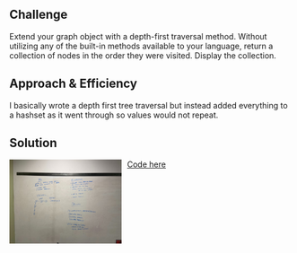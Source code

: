 ## Challenge
<p>Extend your graph object with a depth-first traversal method. Without utilizing any of the built-in methods available to your language, return a collection of nodes in the order they were visited. Display the collection.</p>


## Approach & Efficiency
I basically wrote a depth first tree traversal but instead added everything to a hashset as it went through so values would not repeat.


## Solution
<img src="../assets/depthfirst.jpg"
     alt="White Board Picture"
     style="float: left; margin-right: 10px; width: 200px;" />

<a href="../src/main/java/codechallenges/graph">Code here</a>